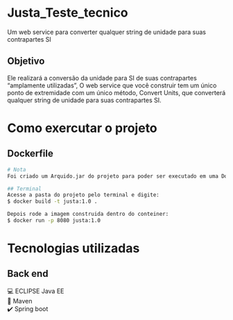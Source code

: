 # Justa_Teste_tecnico
Um  web service para converter qualquer  string de unidade para suas contrapartes SI

## Objetivo
Ele realizará a conversão da unidade para SI de suas contrapartes “amplamente utilizadas”, O web service que você construir tem um 
único ponto de extremidade com um único método, Convert Units, que converterá qualquer 
string de unidade para suas contrapartes SI.

# Como exercutar o projeto
## Dockerfile
```bash
# Nota
Foi criado um Arquido.jar do projeto para poder ser executado em uma Docker

## Terminal
Acesse a pasta do projeto pelo terminal e digite:
$ docker build -t justa:1.0 .

Depois rode a imagem construida dentro do conteiner:
$ docker run -p 8080 justa:1.0 
```

# Tecnologias utilizadas
## Back end
:computer: ECLIPSE Java EE <br>
:space_invader: Maven<br>
:heavy_check_mark: Spring boot  <br>

